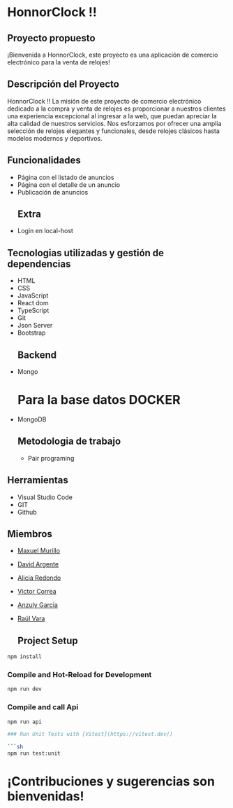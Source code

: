 # HonnorClock !!

## Proyecto propuesto

¡Bienvenida a HonnorClock, este proyecto es una aplicación de comercio electrónico para la venta de relojes!

## Descripción del Proyecto

HonnorClock !! La misión de este proyecto de comercio electrónico dedicado a la compra y venta de relojes es proporcionar a nuestros clientes una experiencia excepcional al ingresar a la web, que puedan apreciar la alta calidad de nuestros servicios. Nos esforzamos por ofrecer una amplia selección de relojes elegantes y funcionales, desde relojes clásicos hasta modelos modernos y deportivos.

## Funcionalidades
- Página con el listado de anuncios
- Página con el detalle de un anuncio
- Publicación de anuncios
  ## Extra
- Login en local-host

## Tecnologias utilizadas y gestión de dependencias  
- HTML
- CSS
- JavaScript
- React dom
- TypeScript
- Git
- Json Server
- Bootstrap
  ## Backend
- Mongo
  # Para la base datos DOCKER
- MongoDB
  ## Metodologia de trabajo
  - Pair programing
    
## Herramientas
- Visual Studio Code
- GIT
- Github
  
## Miembros

- [Maxuel Murillo](https://github.com/Maxuel09)
- [David Argente](https://github.com/Davvidar)
- [Alicia Redondo](https://github.com/Aliciared7)
- [Victor Correa](https://github.com/VICTOR-M8)
- [Anzuly Garcia](https://github.com/yluzna)
- [Raúl Vara](https://github.com/RvaraG)
  
  ## Project Setup

```sh
npm install
```

### Compile and Hot-Reload for Development

```sh
npm run dev
```
### Compile and call Api

```sh
npm run api

### Run Unit Tests with [Vitest](https://vitest.dev/)

```sh
npm run test:unit
```

 # ¡Contribuciones y sugerencias son bienvenidas!

